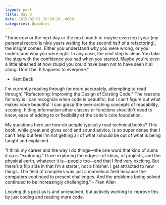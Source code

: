 ```yaml
---
layout: post
title: Day 3
date: 2019-02-01 19:20:26 -0600
categories: Quibbles
---
```


"Tomorrow or the next day or the next month or maybe even next year (my personal record is nine years waiting for the second half of a refactoring), the insight comes. Either you understand why you were wrong, or you understand why you were right. In any case, the next step is clear. You take the step with the confidence you had when you started. Maybe you're even a little abashed at how stupid you could have been not to have seen it all along. Don't be. It happens to everyone."

- Kent Beck

I'm currently reading through (or more accurately, attempting to read through) "Refactoring: Improving the Design of Existing Code." The reasons for why is I can recognize when code is beautiful, but I can't figure out what makes code beautiful. I can grasp the over-arching concepts of readability, scoping, hiding information other classes or functions shouldn't need to know, ease of adding to or flexibility of the code's core foundation.

My questions here are how do people typically read technical books? This book, while great and gives solid and sound advice, is so super dense that I can't help but feel I'm not getting all of what I should be out of what is being taught and explained.

"I think my career and the way I do things—the one word that kind of sums it up is “exploring.” I love exploring the edges—of ideas, of projects, and the physical earth, whatever it is—people too—and that I find very exciting.
But there’s a flip side in that I’m a starter, not a finisher. I get attracted to new things. The field of compilers was just a marvelous field because the computers continued to present challenges. And the problems being solved continued to be increasingly challenging." - Fran Allen

Leaving this post as is and unresolved, but actively working to improve this by just coding and reading more code.
